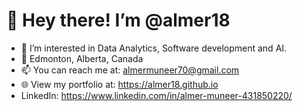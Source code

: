 # 👋 Hey there! I’m @almer18
- 👀 I’m interested in Data Analytics, Software development and AI.
- 📍 Edmonton, Alberta, Canada
- 📫 You can reach me at: almermuneer70@gmail.com
- 🌐 View my portfolio at: https://almer18.github.io
- LinkedIn: https://www.linkedin.com/in/almer-muneer-431850220/






<!---
almer18/almer18 is a ✨ special ✨ repository because its `README.md` (this file) appears on your GitHub profile.
You can click the Preview link to take a look at your changes.
--->
